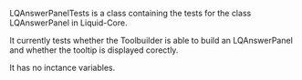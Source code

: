 LQAnswerPanelTests is a class containing the tests for the class LQAnswerPanel in Liquid-Core.

It currently tests whether the Toolbuilder is able to build an LQAnswerPanel and whether the tooltip is displayed corectly.

It has no inctance variables.
